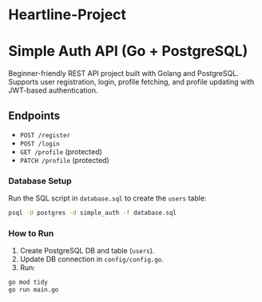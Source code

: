 # Heartline-Project

# Simple Auth API (Go + PostgreSQL)

Beginner-friendly REST API project built with Golang and PostgreSQL.
Supports user registration, login, profile fetching, and profile updating with JWT-based authentication.

## Endpoints
- `POST /register`
- `POST /login`
- `GET /profile` (protected)
- `PATCH /profile` (protected)

### Database Setup
Run the SQL script in `database.sql` to create the `users` table:
```bash
psql -U postgres -d simple_auth -f database.sql
```
### How to Run
1. Create PostgreSQL DB and table (`users`).
2. Update DB connection in `config/config.go`.
3. Run:
```bash
go mod tidy
go run main.go
```



